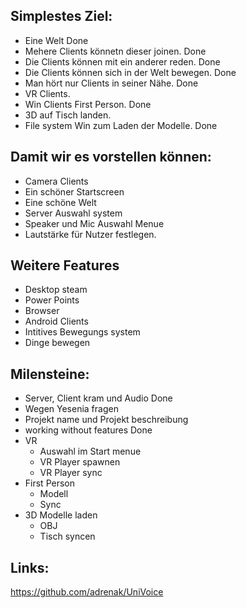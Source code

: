 
## Simplestes Ziel:
- Eine Welt                                     Done
- Mehere Clients könnetn dieser joinen.         Done
- Die Clients können mit ein anderer reden.     Done
- Die Clients können sich in der Welt bewegen.  Done
- Man hört nur Clients in seiner Nähe.          Done
- VR Clients.                                   
- Win Clients First Person.                     Done
- 3D auf Tisch landen.                               
- File system Win zum Laden der Modelle.        Done 

## Damit wir es vorstellen können:
- Camera Clients
- Ein schöner Startscreen
- Eine schöne Welt
- Server Auswahl system
- Speaker und Mic Auswahl Menue
- Lautstärke für Nutzer festlegen.
## Weitere Features
- Desktop steam  
- Power Points
- Browser
- Android Clients
- Intitives Bewegungs system
- Dinge bewegen

## Milensteine:
- Server, Client kram und Audio                 Done
- Wegen Yesenia fragen
- Projekt name und Projekt beschreibung
- working without features                      Done
- VR  
    - Auswahl im Start menue
    - VR Player spawnen
    - VR Player sync
- First Person
    - Modell
    - Sync                             
- 3D Modelle laden 
    - OBJ
    - Tisch syncen 




## Links:
https://github.com/adrenak/UniVoice
